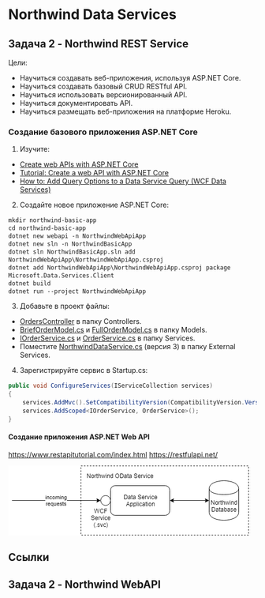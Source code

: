 # Northwind Data Services

## Задача 2 - Northwind REST Service

Цели:
* Научиться создавать веб-приложения, используя ASP.NET Core.
* Научиться создавать базовый CRUD RESTful API.
* Научиться использовать версионированный API.
* Научиться документировать API.
* Научиться размещать веб-приложения на платформе Heroku.


### Создание базового приложения ASP.NET Core

1. Изучите:

* [Create web APIs with ASP.NET Core](https://docs.microsoft.com/en-us/aspnet/core/web-api/?view=aspnetcore-2.2)
* [Tutorial: Create a web API with ASP.NET Core](https://docs.microsoft.com/en-us/aspnet/core/tutorials/first-web-api?view=aspnetcore-2.2&tabs=visual-studio)
* [How to: Add Query Options to a Data Service Query (WCF Data Services)](https://docs.microsoft.com/en-us/dotnet/framework/data/wcf/how-to-add-query-options-to-a-data-service-query-wcf-data-services)

2. Создайте новое приложение ASP.NET Core:

```
mkdir northwind-basic-app
cd northwind-basic-app
dotnet new webapi -n NorthwindWebApiApp
dotnet new sln -n NorthwindBasicApp
dotnet sln NorthwindBasicApp.sln add NorthwindWebApiApp\NorthwindWebApiApp.csproj
dotnet add NorthwindWebApiApp\NorthwindWebApiApp.csproj package Microsoft.Data.Services.Client
dotnet build
dotnet run --project NorthwindWebApiApp
```

3. Добавьте в проект файлы:

* [OrdersController](task02/northwind-basic-app/NorthwindWebApiApp/Controllers/OrdersController.cs) в папку Controllers.
* [BriefOrderModel.cs](task02/northwind-basic-app/NorthwindWebApiApp/Models/BriefOrderModel.cs) и [FullOrderModel.cs](task02/northwind-basic-app/NorthwindWebApiApp/Models/FullOrderModel.cs) в папку Models.
* [IOrderService.cs](task02/northwind-basic-app/NorthwindWebApiApp/Services/IOrderService.cs) и [OrderService.cs](task02/northwind-basic-app/NorthwindWebApiApp/Services/OrderService.cs) в папку Services.
* Поместите [NorthwindDataService.cs](task02/northwind-basic-app/NorthwindWebApiApp/ExternalServices/NorthwindDataService.cs) (версия 3) в папку External Services.

4. Зарегистрируйте сервис в Startup.cs:

```cs
public void ConfigureServices(IServiceCollection services)
{
	services.AddMvc().SetCompatibilityVersion(CompatibilityVersion.Version_2_2);
	services.AddScoped<IOrderService, OrderService>();
}
```

#### Создание приложения ASP.NET Web API

https://www.restapitutorial.com/index.html
https://restfulapi.net/

![Northwind OData Service](images/northwind-odata-service.png)

## Ссылки


## Задача 2 - Northwind WebAPI